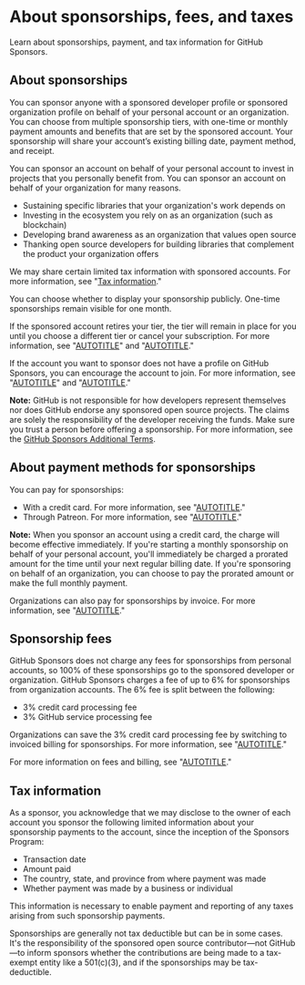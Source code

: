 # About sponsorships, fees, and taxes

Learn about sponsorships, payment, and tax information for GitHub Sponsors.

## About sponsorships

You can sponsor anyone with a sponsored developer profile or sponsored organization profile on behalf of your personal account or an organization. You can choose from multiple sponsorship tiers, with one-time or monthly payment amounts and benefits that are set by the sponsored account. Your sponsorship will share your account’s existing billing date, payment method, and receipt.

You can sponsor an account on behalf of your personal account to invest in projects that you personally benefit from. You can sponsor an account on behalf of your organization for many reasons.
- Sustaining specific libraries that your organization's work depends on
- Investing in the ecosystem you rely on as an organization (such as blockchain)
- Developing brand awareness as an organization that values open source
- Thanking open source developers for building libraries that complement the product your organization offers

We may share certain limited tax information with sponsored accounts. For more information, see "[Tax information](#tax-information)."

You can choose whether to display your sponsorship publicly. One-time sponsorships remain visible for one month.

If the sponsored account retires your tier, the tier will remain in place for you until you choose a different tier or cancel your subscription. For more information, see "[AUTOTITLE](/billing/managing-billing-for-github-sponsors/upgrading-a-sponsorship)" and "[AUTOTITLE](/billing/managing-billing-for-github-sponsors/downgrading-a-sponsorship)."

If the account you want to sponsor does not have a profile on GitHub Sponsors, you can encourage the account to join. For more information, see "[AUTOTITLE](/sponsors/receiving-sponsorships-through-github-sponsors/setting-up-github-sponsors-for-your-personal-account)" and "[AUTOTITLE](/sponsors/receiving-sponsorships-through-github-sponsors/setting-up-github-sponsors-for-your-organization)."

<div class="ghd-spotlight ghd-spotlight-note border rounded-1 my-3 p-3 f5 color-border-accent-emphasis color-bg-accent">

**Note:** GitHub is not responsible for how developers represent themselves nor does GitHub endorse any sponsored open source projects. The claims are solely the responsibility of the developer receiving the funds. Make sure you trust a person before offering a sponsorship. For more information, see the [GitHub Sponsors Additional Terms](/free-pro-team@latest/site-policy/github-terms/github-sponsors-additional-terms).

</div>

## About payment methods for sponsorships

You can pay for sponsorships:
- With a credit card. For more information, see "[AUTOTITLE](/sponsors/sponsoring-open-source-contributors/sponsoring-an-open-source-contributor-through-github)."
- Through Patreon. For more information, see "[AUTOTITLE](/sponsors/sponsoring-open-source-contributors/sponsoring-an-open-source-contributor-through-patreon)."

<div class="ghd-spotlight ghd-spotlight-note border rounded-1 my-3 p-3 f5 color-border-accent-emphasis color-bg-accent">

**Note:** When you sponsor an account using a credit card, the charge will become effective immediately. If you're starting a monthly sponsorship on behalf of your personal account, you'll immediately be charged a prorated amount for the time until your next regular billing date. If you're sponsoring on behalf of an organization, you can choose to pay the prorated amount or make the full monthly payment.

</div>

Organizations can also pay for sponsorships by invoice. For more information, see "[AUTOTITLE](/sponsors/sponsoring-open-source-contributors/paying-for-github-sponsors-by-invoice)."

## Sponsorship fees

GitHub Sponsors does not charge any fees for sponsorships from personal accounts, so 100% of these sponsorships go to the sponsored developer or organization. GitHub Sponsors charges a fee of up to 6% for sponsorships from organization accounts. The 6% fee is split between the following:

- 3% credit card processing fee
- 3% GitHub service processing fee

Organizations can save the 3% credit card processing fee by switching to invoiced billing for sponsorships. For more information, see "[AUTOTITLE](/sponsors/sponsoring-open-source-contributors/paying-for-github-sponsors-by-invoice)."

For more information on fees and billing, see "[AUTOTITLE](/billing/managing-billing-for-github-sponsors/about-billing-for-github-sponsors)."

## Tax information

As a sponsor, you acknowledge that we may disclose to the owner of each account you sponsor the following limited information about your sponsorship payments to the account, since the inception of the Sponsors Program:

- Transaction date
- Amount paid
- The country, state, and province from where payment was made
- Whether payment was made by a business or individual

This information is necessary to enable payment and reporting of any taxes arising from such sponsorship payments.

Sponsorships are generally not tax deductible but can be in some cases. It's the responsibility of the sponsored open source contributor—not GitHub—to inform sponsors whether the contributions are being made to a tax-exempt entity like a 501(c)(3), and if the sponsorships may be tax-deductible.
